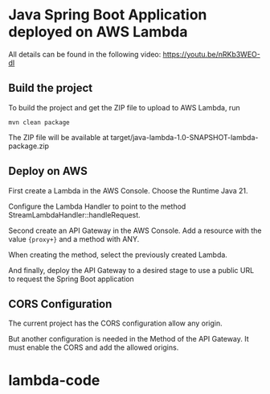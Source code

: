 # Java Spring Boot Application deployed on AWS Lambda

All details can be found in the following video: https://youtu.be/nRKb3WEO-dI

## Build the project

To build the project and get the ZIP file to upload to AWS Lambda, run
```
mvn clean package
```

The ZIP file will be available at target/java-lambda-1.0-SNAPSHOT-lambda-package.zip

## Deploy on AWS

First create a Lambda in the AWS Console. Choose the Runtime Java 21.

Configure the Lambda Handler to point to the method StreamLambdaHandler::handleRequest.

Second create an API Gateway in the AWS Console. Add a resource with the value `{proxy+}` and a method with ANY.

When creating the method, select the previously created Lambda.

And finally, deploy the API Gateway to a desired stage to use a public URL to request the Spring Boot application

## CORS Configuration

The current project has the CORS configuration allow any origin.

But another configuration is needed in the Method of the API Gateway. It must enable the CORS and add the allowed
origins.
# lambda-code
